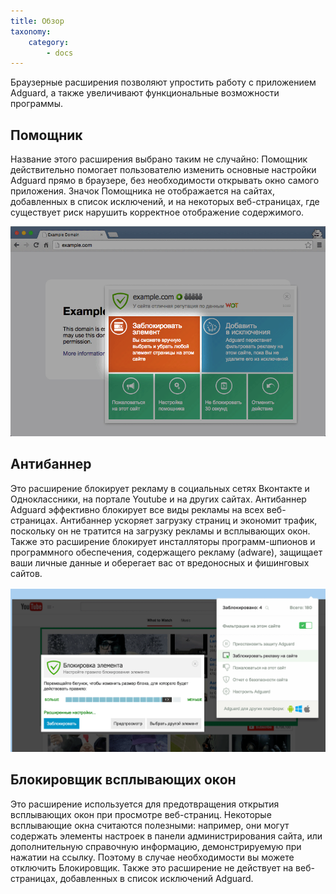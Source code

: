 ```yaml
---
title: Обзор
taxonomy:
    category:
        - docs
---
```


Браузерные расширения позволяют упростить работу с  приложением Adguard, а также увеличивают функциональные возможности программы. 

## Помощник

Название этого расширения выбрано таким не случайно: Помощник действительно помогает пользователю изменить основные настройки Adguard прямо в браузере, без необходимости открывать окно самого приложения. Значок Помощника не отображается на сайтах, добавленных в список исключений, и на некоторых веб-страницах, где существует риск нарушить корректное отображение содержимого. 

![](1_1_edit.png)

## Антибаннер

Это расширение блокирует рекламу в социальных сетях Вконтакте и Одноклассники, на портале Youtube и на других сайтах. Антибаннер Adguard эффективно блокирует все виды рекламы на всех веб-страницах. Антибаннер ускоряет загрузку страниц и экономит трафик, поскольку он не тратится на загрузку рекламы и всплывающих окон. Также это расширение блокирует инсталляторы программ-шпионов и программного обеспечения, содержащего рекламу (adware), защищает ваши личные данные и оберегает вас от вредоносных и фишинговых сайтов.

![](chrome_block_ru.png)

## Блокировщик всплывающих окон

Это расширение используется для предотвращения открытия всплывающих окон при просмотре веб-страниц. Некоторые всплывающие окна считаются полезными: например, они могут содержать элементы настроек в панели администрирования сайта, или дополнительную справочную информацию, демонстрируемую при нажатии на ссылку. Поэтому в случае необходимости вы можете отключить Блокировщик. Также это расширение не действует на веб-страницах, добавленных в список исключений Adguard. 

